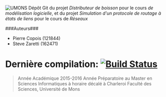 ![UMONS](http://informatique.umons.ac.be/staff/Wijsen.Jef/UMONS+txt.png)
Dépôt Git du projet *Distributeur de boisson* pour le cours *de modélisation logicielle*, et du projet *Simulation d'un protocole de routage à états de liens* pour le cours de *Réseaux*

###Auteurs###
 - Pierre Copois (121844)
 - Steve Zaretti (162471)

# Dernière compilation: [![Build Status](https://travis-ci.com/kossolax/UMONS.svg?token=1pzwRGGKxmNRn9qJVxT2&branch=master)](https://travis-ci.com/kossolax/UMONS)

> Année Académique 2015-2016
> Année Préparatoire au Master en Sciences
> Informatiques à horaire décalé à Charleroi Faculté des Sciences,
> Université de Mons
